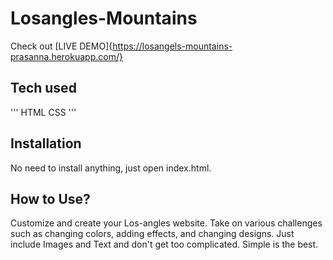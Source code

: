 # Losangles-Mountains

Check out [LIVE DEMO]{https://losangels-mountains-prasanna.herokuapp.com/}



## Tech used
'''
HTML
CSS
'''

## Installation
No need to install anything, just open index.html.

## How to Use?
Customize and create your Los-angles website. Take on various challenges such as changing colors, adding effects, and changing designs. Just include Images and Text and don't get too complicated. Simple is the best.

